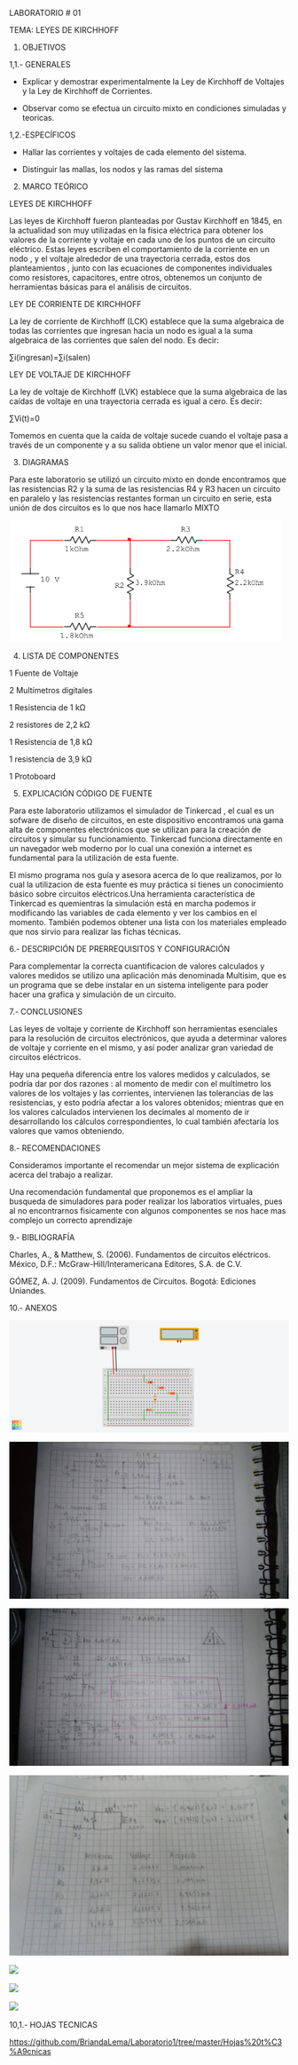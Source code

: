 LABORATORIO # 01

TEMA: LEYES DE KIRCHHOFF
1. OBJETIVOS

1,1.- GENERALES 

* Explicar y demostrar experimentalmente la Ley de Kirchhoff de Voltajes y la Ley de Kirchhoff de Corrientes. 

* Observar como se efectua un circuito mixto en condiciones simuladas y teoricas.

1,2.-ESPECÍFICOS

* Hallar las corrientes y voltajes de cada elemento del sistema.

* Distinguir las mallas, los nodos y las ramas del sistema

2. MARCO TEÓRICO 

LEYES DE KIRCHHOFF

Las leyes de Kirchhoff fueron planteadas por Gustav Kirchhoff en 1845, en la actualidad son muy utilizadas en la física eléctrica para obtener los valores de la corriente y voltaje en cada uno de los puntos de un circuito eléctrico.
Estas leyes escriben el comportamiento de la corriente en un nodo , y el voltaje alrededor de una trayectoria cerrada, estos dos planteamientos , junto con las ecuaciones de componentes individuales como resistores, capacitores, entre otros, obtenemos un conjunto de herramientas básicas para el análisis de circuitos.

LEY DE CORRIENTE DE KIRCHHOFF 

La ley de corriente de Kirchhoff (LCK) establece que la suma algebraica de todas las corrientes que ingresan hacia un nodo es igual a la suma algebraica de las corrientes que salen del nodo. Es decir: 

∑i(ingresan)=∑i(salen)

LEY DE VOLTAJE DE KIRCHHOFF

La ley de voltaje de Kirchhoff (LVK) establece que la suma algebraica de las caídas de voltaje en una trayectoria cerrada es igual a cero. Es decir: 

∑Vi(t)=0

Tomemos en cuenta que la caída de voltaje sucede cuando el voltaje pasa a través de un componente y a su salida obtiene un valor menor que el inicial.


3. DIAGRAMAS

Para este laboratorio se utilizó un circuito mixto en donde encontramos que las resistencias R2 y  la suma de las resistencias R4 y  R3  hacen un circuito en paralelo y las resistencias restantes forman un circuito en serie, esta unión de dos circuitos es lo que nos hace llamarlo  MIXTO

![](https://github.com/BriandaLema/Laboratorio1/blob/master/img/Diagrama%201.png)


4. LISTA DE COMPONENTES

1 Fuente de Voltaje 

2 Multímetros digitales 

1 Resistencia de 1 kΩ

2 resistores de 2,2 kΩ

1 Resistencia de 1,8 kΩ

1 resistencia de 3,9 kΩ

1 Protoboard


5. EXPLICACIÓN CÓDIGO DE FUENTE

Para este laboratorio utilizamos el simulador de Tinkercad , el cual es un sofware de diseño de circuitos, en este dispositivo encontramos una gama alta de componentes electrónicos que se utilizan para la creación de circuitos y simular su funcionamiento.
Tinkercad funciona directamente en un navegador web moderno por lo cual una conexión a internet es fundamental para la utilización de esta fuente. 

El mismo programa nos guía y asesora acerca de lo que realizamos, por lo cual la utilizacion de esta fuente es muy práctica si tienes un conocimiento básico sobre circuitos eléctricos.Una herramienta característica de Tinkercad es quemientras la simulación está en marcha podemos ir modificando las variables de cada elemento y ver los cambios en el momento. También podemos obtener una lista con los materiales empleado  que nos sirvio para realizar las fichas técnicas.



6.- DESCRIPCIÓN DE PRERREQUISITOS Y CONFIGURACIÓN

Para complementar la correcta cuantificacion de valores calculados y valores medidos se utilizo una aplicación más denominada Multisim, que es un programa que se debe instalar en un sistema inteligente para poder hacer una grafica y simulación de un circuito.

7.- CONCLUSIONES

Las leyes de voltaje y corriente de Kirchhoff son herramientas esenciales para la resolución de circuitos electrónicos, que ayuda a determinar valores de voltaje y corriente en el mismo, y así poder analizar gran variedad de circuitos eléctricos.

Hay una pequeña diferencia entre los valores medidos y calculados, se podría dar por dos razones : al momento de medir con el multímetro los valores de  los voltajes y  las corrientes, intervienen las tolerancias de las resistencias, y esto podría afectar a los valores obtenidos; mientras que en los valores calculados intervienen los decimales al momento de ir desarrollando los cálculos correspondientes,  lo cual también afectaría los valores que vamos obteniendo. 

8.- RECOMENDACIONES

Consideramos importante el recomendar un mejor sistema de explicación acerca del trabajo a realizar.

Una recomendación fundamental que proponemos es el ampliar la busqueda de simuladores para poder realizar los laboratios virtuales, pues al no encontrarnos fisicamente con algunos componentes se nos hace mas complejo un correcto aprendizaje 

9.- BIBLIOGRAFÍA

Charles, A., & Matthew, S. (2006). Fundamentos de circuitos eléctricos. México, D.F.: McGraw-Hill/Interamericana Editores, S.A. de C.V.

GÓMEZ, A. J. (2009). Fundamentos de Circuitos. Bogotá: Ediciones Uniandes.

10.- ANEXOS

![](https://github.com/BriandaLema/Laboratorio1/blob/master/img/Terrific%20Albar.png)

![](https://github.com/BriandaLema/Laboratorio1/blob/master/img/Calculo%20de%20intensidad%20y%20voltaje1.jpg)

![](https://github.com/BriandaLema/Laboratorio1/blob/master/img/Calculo%20de%20intensidad%20y%20voltaje2.jpg)

![](https://github.com/BriandaLema/Laboratorio1/blob/master/img/Calculo%20de%20intensidad%20y%20voltaje3.jpg)

![](https://github.com/BriandaLema/Laboratorio1/blob/master/img/C%C3%A1lculo%20LVK.jpg)

![](https://github.com/BriandaLema/Laboratorio1/blob/master/img/C%C3%A1lculo%20LCK.jpg)

![](https://github.com/BriandaLema/Laboratorio1/blob/master/img/C%C3%A1lculo%20LCK2.jpg)


10,1.- HOJAS TECNICAS

https://github.com/BriandaLema/Laboratorio1/tree/master/Hojas%20t%C3%A9cnicas



